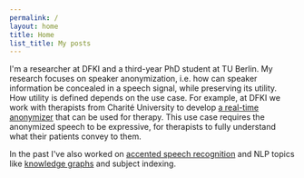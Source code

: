 ```yaml
---
permalink: /
layout: home
title: Home
list_title: My posts
---
```


I'm a researcher at DFKI and a third-year PhD student at TU Berlin.
My research focuses on speaker anonymization, i.e. how can speaker information be concealed in a speech signal, while preserving its utility.
How utility is defined depends on the use case.
For example, at DFKI we work with therapists from Charité University to develop [a real-time anonymizer](https://www.isca-archive.org/tmp/archive/spsc_2024/franzreb24_spsc.pdf) that can be used for therapy.
This use case requires the anonymized speech to be expressive, for therapists to fully understand what their patients convey to them.

In the past I've also worked on [accented speech recognition](https://pub.dega-akustik.de/DAGA_2023/data/articles/000561.pdf) and NLP topics like [knowledge graphs](https://www.researchgate.net/profile/Le-Tuan-Anh/publication/362727453_Towards_Building_Live_Open_Scientific_Knowledge_Graphs/links/6332c587694dbe4bf4c645f6/Towards-Building-Live-Open-Scientific-Knowledge-Graphs.pdf) and subject indexing.
